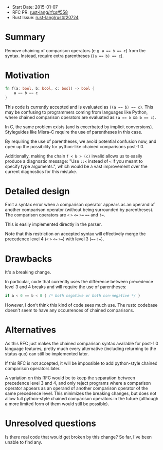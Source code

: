 - Start Date: 2015-01-07
- RFC PR: [rust-lang/rfcs#558](https://github.com/rust-lang/rfcs/pull/558)
- Rust Issue: [rust-lang/rust#20724](https://github.com/rust-lang/rust/issues/20724)

# Summary

Remove chaining of comparison operators (e.g. `a == b == c`) from the syntax.
Instead, require extra parentheses (`(a == b) == c`).

# Motivation

```rust
fn f(a: bool, b: bool, c: bool) -> bool {
    a == b == c
}
```

This code is currently accepted and is evaluated as `((a == b) == c)`.
This may be confusing to programmers coming from languages like Python,
where chained comparison operators are evaluated as `(a == b && b == c)`.

In C, the same problem exists (and is excerbated by implicit conversions).
Styleguides like Misra-C require the use of parentheses in this case.

By requiring the use of parentheses, we avoid potential confusion now,
and open up the possibility for python-like chained comparisons post-1.0.

Additionally, making the chain `f < b > (c)` invalid allows us to easily produce
a diagnostic message: "Use `::<` instead of `<` if you meant to specify type arguments.",
which would be a vast improvement over the current diagnostics for this mistake.

# Detailed design

Emit a syntax error when a comparison operator appears as an operand of another comparison operator
(without being surrounded by parentheses).
The comparison operators are `<` `>` `<=` `>=` `==` and `!=`.

This is easily implemented directly in the parser.

Note that this restriction on accepted syntax will effectively merge the precedence level 4 (`<` `>` `<=` `>=`) with level 3 (`==` `!=`).

# Drawbacks

It's a breaking change.

In particular, code that currently uses the difference between precedence level 3 and 4 breaks
and will require the use of parentheses:

```rust
if a < 0 == b < 0 { /* both negative or both non-negative */ }
```

However, I don't think this kind of code sees much use.
The rustc codebase doesn't seem to have any occurrences of chained comparisons.

# Alternatives

As this RFC just makes the chained comparison syntax available for post-1.0 language features,
pretty much every alternative (including returning to the status quo) can still be implemented later.

If this RFC is not accepted, it will be impossible to add python-style chained comparison operators later.

A variation on this RFC would be to keep the separation between precedence level 3 and 4, and only reject programs
where a comparison operator appears as an operand of another comparison operator of the same precedence level.
This minimizes the breaking changes, but does not allow full python-style chained comparison operators in the future
(although a more limited form of them would still be possible).

# Unresolved questions

Is there real code that would get broken by this change?
So far, I've been unable to find any.
